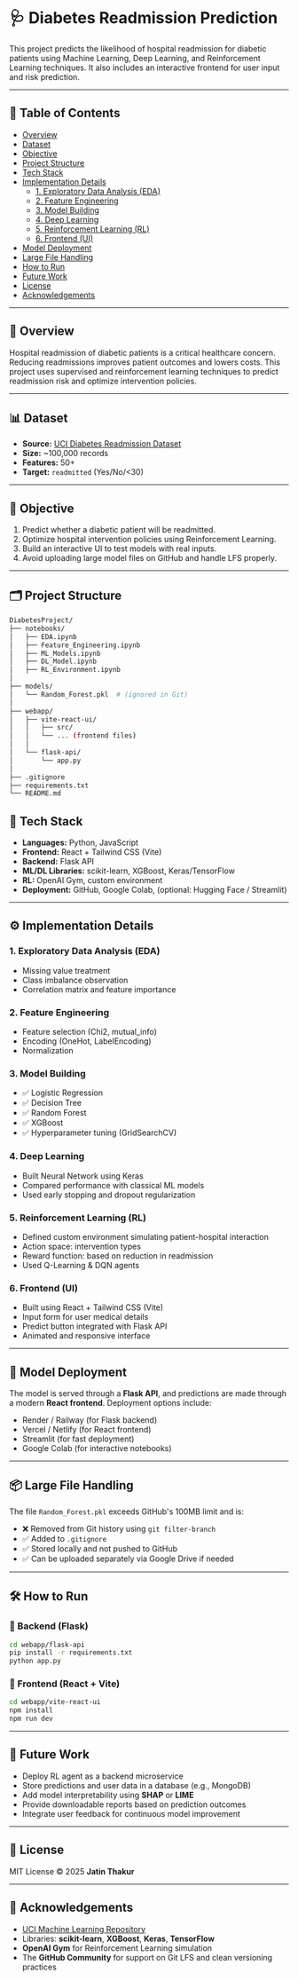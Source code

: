 # 🩺 Diabetes Readmission Prediction

This project predicts the likelihood of hospital readmission for diabetic patients using Machine Learning, Deep Learning, and Reinforcement Learning techniques. It also includes an interactive frontend for user input and risk prediction.

---

## 📌 Table of Contents

- [Overview](#overview)
- [Dataset](#dataset)
- [Objective](#objective)
- [Project Structure](#project-structure)
- [Tech Stack](#tech-stack)
- [Implementation Details](#implementation-details)
  - [1. Exploratory Data Analysis (EDA)](#1-exploratory-data-analysis-eda)
  - [2. Feature Engineering](#2-feature-engineering)
  - [3. Model Building](#3-model-building)
  - [4. Deep Learning](#4-deep-learning)
  - [5. Reinforcement Learning (RL)](#5-reinforcement-learning-rl)
  - [6. Frontend (UI)](#6-frontend-ui)
- [Model Deployment](#model-deployment)
- [Large File Handling](#large-file-handling)
- [How to Run](#how-to-run)
- [Future Work](#future-work)
- [License](#license)
- [Acknowledgements](#acknowledgements)

---

## 🧠 Overview

Hospital readmission of diabetic patients is a critical healthcare concern. Reducing readmissions improves patient outcomes and lowers costs. This project uses supervised and reinforcement learning techniques to predict readmission risk and optimize intervention policies.

---

## 📊 Dataset

- **Source:** [UCI Diabetes Readmission Dataset](https://archive.ics.uci.edu/ml/datasets/diabetes+130-us+hospitals+for+years+1999-2008)
- **Size:** ~100,000 records
- **Features:** 50+
- **Target:** `readmitted` (Yes/No/<30)

---

## 🎯 Objective

1. Predict whether a diabetic patient will be readmitted.
2. Optimize hospital intervention policies using Reinforcement Learning.
3. Build an interactive UI to test models with real inputs.
4. Avoid uploading large model files on GitHub and handle LFS properly.

---

## 🗂 Project Structure

```bash
DiabetesProject/
├── notebooks/
│   ├── EDA.ipynb
│   ├── Feature_Engineering.ipynb
│   ├── ML_Models.ipynb
│   ├── DL_Model.ipynb
│   ├── RL_Environment.ipynb
│
├── models/
│   └── Random_Forest.pkl  # (ignored in Git)
│
├── webapp/
│   ├── vite-react-ui/
│   │   ├── src/
│   │   └── ... (frontend files)
│   │
│   └── flask-api/
│       └── app.py
│
├── .gitignore
├── requirements.txt
└── README.md
```

## 🧰 Tech Stack

- **Languages:** Python, JavaScript
- **Frontend:** React + Tailwind CSS (Vite)
- **Backend:** Flask API
- **ML/DL Libraries:** scikit-learn, XGBoost, Keras/TensorFlow
- **RL:** OpenAI Gym, custom environment
- **Deployment:** GitHub, Google Colab, (optional: Hugging Face / Streamlit)

---


## ⚙️ Implementation Details

### 1. Exploratory Data Analysis (EDA)
- Missing value treatment
- Class imbalance observation
- Correlation matrix and feature importance

### 2. Feature Engineering
- Feature selection (Chi2, mutual_info)
- Encoding (OneHot, LabelEncoding)
- Normalization

### 3. Model Building
- ✅ Logistic Regression  
- ✅ Decision Tree  
- ✅ Random Forest  
- ✅ XGBoost  
- ✅ Hyperparameter tuning (GridSearchCV)

### 4. Deep Learning
- Built Neural Network using Keras
- Compared performance with classical ML models
- Used early stopping and dropout regularization

### 5. Reinforcement Learning (RL)
- Defined custom environment simulating patient-hospital interaction
- Action space: intervention types
- Reward function: based on reduction in readmission
- Used Q-Learning & DQN agents

### 6. Frontend (UI)
- Built using React + Tailwind CSS (Vite)
- Input form for user medical details
- Predict button integrated with Flask API
- Animated and responsive interface

---

## 🚀 Model Deployment

The model is served through a **Flask API**, and predictions are made through a modern **React frontend**. Deployment options include:

- Render / Railway (for Flask backend)
- Vercel / Netlify (for React frontend)
- Streamlit (for fast deployment)
- Google Colab (for interactive notebooks)

---

## 📦 Large File Handling

The file `Random_Forest.pkl` exceeds GitHub's 100MB limit and is:

- ❌ Removed from Git history using `git filter-branch`
- ✅ Added to `.gitignore`
- ✅ Stored locally and not pushed to GitHub
- ✅ Can be uploaded separately via Google Drive if needed

---

## 🛠 How to Run

### 🔹 Backend (Flask)
```bash
cd webapp/flask-api
pip install -r requirements.txt
python app.py
```
### 🔹 Frontend (React + Vite)

```bash
cd webapp/vite-react-ui
npm install
npm run dev
```
---

## 🚧 Future Work

- Deploy RL agent as a backend microservice  
- Store predictions and user data in a database (e.g., MongoDB)  
- Add model interpretability using **SHAP** or **LIME**  
- Provide downloadable reports based on prediction outcomes  
- Integrate user feedback for continuous model improvement  

---

## 📄 License

MIT License © 2025 **Jatin Thakur**

---

## 🙌 Acknowledgements

- [UCI Machine Learning Repository](https://archive.ics.uci.edu/ml/index.php)  
- Libraries: **scikit-learn**, **XGBoost**, **Keras**, **TensorFlow**  
- **OpenAI Gym** for Reinforcement Learning simulation  
- The **GitHub Community** for support on Git LFS and clean versioning practices
